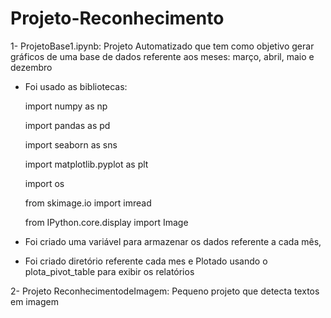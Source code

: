 # Projeto-Reconhecimento
1- ProjetoBase1.ipynb: Projeto Automatizado que tem como objetivo gerar gráficos de uma base de dados referente aos meses: março, abril, maio e dezembro

* Foi usado as bibliotecas:

  import numpy as np

  import pandas as pd

  import seaborn as sns

  import matplotlib.pyplot as plt

  import os
  
  from skimage.io import imread

  from IPython.core.display import Image

* Foi criado uma variável para armazenar os dados referente a cada mês,
* Foi criado diretório referente cada mes e Plotado usando o plota_pivot_table para exibir os relatórios
  
2- Projeto ReconhecimentodeImagem: Pequeno projeto que detecta textos em imagem
